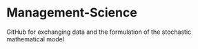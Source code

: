 # Management-Science
GitHub for exchanging data and the formulation of the stochastic mathematical model 
